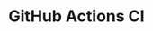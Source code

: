 # GitHub Actions CI













































































































































































































































































































































































































































































































































































































































































































































































































































































































































































































































































































































































































































































































































































































































































































































































































